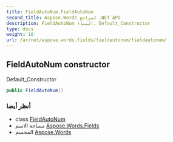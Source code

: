 ```yaml
---
title: FieldAutoNum.FieldAutoNum
second_title: Aspose.Words لمراجع .NET API
description: FieldAutoNum البناء. Default_Constructor
type: docs
weight: 10
url: /ar/net/aspose.words.fields/fieldautonum/fieldautonum/
---
```

## FieldAutoNum constructor

Default_Constructor

```csharp
public FieldAutoNum()
```

### أنظر أيضا

* class [FieldAutoNum](../)
* مساحة الاسم [Aspose.Words.Fields](../../fieldautonum/)
* المجسم [Aspose.Words](../../../)


